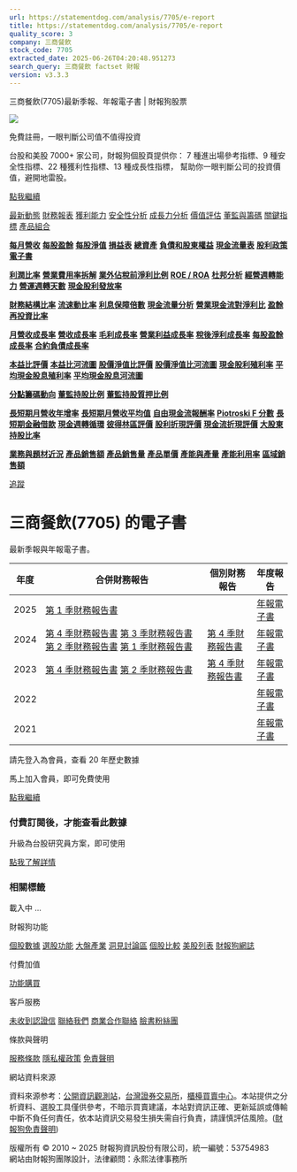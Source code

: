 ```yaml
---
url: https://statementdog.com/analysis/7705/e-report
title: https://statementdog.com/analysis/7705/e-report
quality_score: 3
company: 三商餐飲
stock_code: 7705
extracted_date: 2025-06-26T04:20:48.951273
search_query: 三商餐飲 factset 財報
version: v3.3.3
---
```


三商餐飲(7705)最新季報、年報電子書 | 財報狗股票















![](https://www.facebook.com/tr?id=1265443774131605&ev=PageView&noscript=1)













































































免費註冊，一眼判斷公司值不值得投資

台股和美股 7000+ 家公司，財報狗個股頁提供你：
7 種進出場參考指標、9 種安全性指標、22 種獲利性指標、13 種成長性指標，
幫助你一眼判斷公司的投資價值，避開地雷股。

[點我繼續](/users/sign_up)

[最新動態](/analysis/7705)
[財務報表](/analysis/7705/monthly-revenue)
[獲利能力](/analysis/7705/profit-margin)
[安全性分析](/analysis/7705/financial-structure-ratio)
[成長力分析](/analysis/7705/monthly-revenue-growth-rate)
[價值評估](/analysis/7705/pe)
[董監與籌碼](/analysis/7705/broker-trading)
[關鍵指標](/analysis/7705/long-term-and-short-term-monthly-revenue-yoy)
[產品組合](/analysis/7705/ai-search)

[**每月營收**](/analysis/7705/monthly-revenue)
[**每股盈餘**](/analysis/7705/eps)
[**每股淨值**](/analysis/7705/nav)
[**損益表**](/analysis/7705/income-statement)
[**總資產**](/analysis/7705/assets)
[**負債和股東權益**](/analysis/7705/liabilities-and-equity)
[**現金流量表**](/analysis/7705/cash-flow-statement)
[**股利政策**](/analysis/7705/dividend-policy)
[**電子書**](/analysis/7705/e-report)

[**利潤比率**](/analysis/7705/profit-margin)
[**營業費用率拆解**](/analysis/7705/operating-expense-ratio)
[**業外佔稅前淨利比例**](/analysis/7705/non-operating-income-to-profit-before-tax)
[**ROE / ROA**](/analysis/7705/roe-roa)
[**杜邦分析**](/analysis/7705/du-pont-analysis)
[**經營週轉能力**](/analysis/7705/turnover-ratio)
[**營運週轉天數**](/analysis/7705/turnover-days)
[**現金股利發放率**](/analysis/7705/dividend-payout-ratio)

[**財務結構比率**](/analysis/7705/financial-structure-ratio)
[**流速動比率**](/analysis/7705/current-ratio-and-quick-ratio)
[**利息保障倍數**](/analysis/7705/interest-coverage-ratio)
[**現金流量分析**](/analysis/7705/cash-flow-analysis)
[**營業現金流對淨利比**](/analysis/7705/operating-cash-flow-to-net-income-ratio)
[**盈餘再投資比率**](/analysis/7705/reinvestment-rate)

[**月營收成長率**](/analysis/7705/monthly-revenue-growth-rate)
[**營收成長率**](/analysis/7705/revenue-growth-rate)
[**毛利成長率**](/analysis/7705/gross-profit-growth-rate)
[**營業利益成長率**](/analysis/7705/operating-income-growth-rate)
[**稅後淨利成長率**](/analysis/7705/net-income-growth-rate)
[**每股盈餘成長率**](/analysis/7705/eps-growth-rate)
[**合約負債成長率**](/analysis/7705/current-contract-liabilities-growth-rate)

[**本益比評價**](/analysis/7705/pe)
[**本益比河流圖**](/analysis/7705/pe-band)
[**股價淨值比評價**](/analysis/7705/pb)
[**股價淨值比河流圖**](/analysis/7705/pb-band)
[**現金股利殖利率**](/analysis/7705/dividend-yield)
[**平均現金股息殖利率**](/analysis/7705/average-dividend-yield)
[**平均現金股息河流圖**](/analysis/7705/average-dividend-yield-band)

[**分點籌碼動向**](/analysis/7705/broker-trading)
[**董監持股比例**](/analysis/7705/board-members-and-supervisors-shares-to-shares-outstanding-ratio)
[**董監持股質押比例**](/analysis/7705/pledging-ratio-of-board-members-and-supervisors)

[**長短期月營收年增率**](/analysis/7705/long-term-and-short-term-monthly-revenue-yoy)
[**長短期月營收平均值**](/analysis/7705/average-long-term-and-short-term-monthly-revenue)
[**自由現金流報酬率**](/analysis/7705/croic)
[**Piotroski F 分數**](/analysis/7705/piotroski-f-score)
[**長短期金融借款**](/analysis/7705/financial-borrowing)
[**現金週轉循環**](/analysis/7705/cash-conversion-cycle)
[**彼得林區評價**](/analysis/7705/peter-lynch-valuation)
[**股利折現評價**](/analysis/7705/dividend-discount-valuation)
[**現金流折現評價**](/analysis/7705/dcf-valuation)
[**大股東持股比率**](/analysis/7705/majority-shareholders-share-ratio)

[**業務與題材近況**](/analysis/7705/ai-search)
[**產品銷售額**](/analysis/7705/product-sales-figure)
[**產品銷售量**](/analysis/7705/product-sales-volume)
[**產品單價**](/analysis/7705/product-unit-price)
[**產能與產量**](/analysis/7705/production-capacity)
[**產能利用率**](/analysis/7705/production-capacity-utilization)
[**區域銷售額**](/analysis/7705/product-regional-sales)

[追蹤](/users/sign_up)

# 三商餐飲(7705) 的電子書

最新季報與年報電子書。

| 年度 | 合併財務報告 | 個別財務報告 | 年度報告 |
| --- | --- | --- | --- |
| 2025 | [第 1 季財務報告書](https://doc.twse.com.tw/server-java/t57sb01?co_id=7705&colorchg=1&kind=A&step=9&filename=202501_7705_AI1.pdf) |  | [年報電子書](/analysis) |
| 2024 | [第 4 季財務報告書](https://doc.twse.com.tw/server-java/t57sb01?co_id=7705&colorchg=1&kind=A&step=9&filename=202404_7705_AI1.pdf)  [第 3 季財務報告書](https://doc.twse.com.tw/server-java/t57sb01?co_id=7705&colorchg=1&kind=A&step=9&filename=202403_7705_AI1.pdf)  [第 2 季財務報告書](https://doc.twse.com.tw/server-java/t57sb01?co_id=7705&colorchg=1&kind=A&step=9&filename=202402_7705_AI1.pdf)  [第 1 季財務報告書](https://doc.twse.com.tw/server-java/t57sb01?co_id=7705&colorchg=1&kind=A&step=9&filename=202401_7705_AI1.pdf) | [第 4 季財務報告書](https://doc.twse.com.tw/server-java/t57sb01?co_id=7705&colorchg=1&kind=A&step=9&filename=202404_7705_AI3.pdf) | [年報電子書](https://doc.twse.com.tw/server-java/t57sb01?co_id=7705&colorchg=1&kind=F&step=9&filename=2024_7705_20250619F04.pdf) |
| 2023 | [第 4 季財務報告書](https://doc.twse.com.tw/server-java/t57sb01?co_id=7705&colorchg=1&kind=A&step=9&filename=202304_7705_AI1.pdf)  [第 2 季財務報告書](https://doc.twse.com.tw/server-java/t57sb01?co_id=7705&colorchg=1&kind=A&step=9&filename=202302_7705_AI1.pdf) | [第 4 季財務報告書](https://doc.twse.com.tw/server-java/t57sb01?co_id=7705&colorchg=1&kind=A&step=9&filename=202304_7705_AI3.pdf) | [年報電子書](https://doc.twse.com.tw/server-java/t57sb01?co_id=7705&colorchg=1&kind=F&step=9&filename=2023_7705_20240524F04.pdf) |
| 2022 |  |  | [年報電子書](/analysis) |
| 2021 |  |  | [年報電子書](/analysis) |

請先登入為會員，查看 20 年歷史數據

馬上加入會員，即可免費使用

[點我繼續](/users/sign_up)

### 付費訂閱後，才能查看此數據

升級為台股研究員方案，即可使用

[點我了解詳情](/pricing)

### 相關標籤

載入中 ...





財報狗功能

[個股數據](/analysis)
[選股功能](/screeners)
[大盤產業](/taiex)
[洞見討論區](/insight)
[個股比較](/compare/tpe)
[美股列表](/us-stock-list)
[財報狗網誌](/blog/)

付費加值

[功能購買](/pricing)

客戶服務

[未收到認證信](/users/recv_auth_fail)
[聯絡我們](/contact)
[商業合作聯絡](/contact)
[臉書粉絲團](//www.facebook.com/statementdog)

條款與聲明

[服務條款](/law/tos)
[隱私權政策](/law/privacy)
[免責聲明](/law/disclaimer)

網站資料來源

資料來源参考：[公開資訊觀測站](http://mops.twse.com.tw/mops/web/index)，[台灣證券交易所](http://www.tse.com.tw/)，[櫃檯買賣中心](http://www.otc.org.tw/)。本站提供之分析資料、選股工具僅供參考，不暗示買賣建議，本站對資訊正確、更新延誤或傳輸中斷不負任何責任，依本站資訊交易發生損失需自行負責，請謹慎評估風險。([財報狗免責聲明](/law/disclaimer))

版權所有 © 2010 ~ 2025 財報狗資訊股份有限公司，統一編號：53754983  
網站由財報狗團隊設計，法律顧問：永熙法律事務所